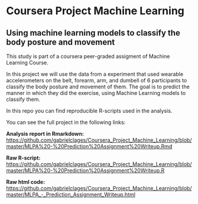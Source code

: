 # Coursera Project Machine Learning
## Using machine learning models to classify the body posture and movement

This study is part of a coursera peer-graded assigment of Machine Learning Course.

In this project we will use the data from a experiment that used wearable accelerometers on the belt, forearm, arm, and dumbell of 6 participants to classify the body posture and movement of them. The goal is to predict the manner in which they did the exercise, using Machine Learning models to classify them.

In this repo you can find reproducible R-scripts used in the analysis.

You can see the full project in the following links: 

**Analysis report in Rmarkdown:** https://github.com/gabrielclages/Coursera_Project_Machine_Learning/blob/master/MLPA%20-%20Prediction%20Assignment%20Writeup.Rmd

**Raw R-script:** <https://github.com/gabrielclages/Coursera_Project_Machine_Learning/blob/master/MLPA%20-%20Prediction%20Assignment%20Writeup.R>

**Raw html code:** <https://github.com/gabrielclages/Coursera_Project_Machine_Learning/blob/master/MLPA_-_Prediction_Assignment_Writeup.html>
